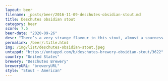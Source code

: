 ```yaml
---
layout: beer
filename: _posts/beer/2016-11-09-deschutes-obsidian-stout.md
title: Deschutes obsidian stout
category: beer
score: 7.5
beer-date: "2020-09-26"
desc: "There’s a very strange flavour in this stout, almost a sourness but not quite. Perhaps it’s a bunch of mild flavours mixed in together"
permalink: /beer/:title.html
img: /img/list/deschutes-obsidian-stout.jpeg
untappd: "https://untappd.com/b/deschutes-brewery-obsidian-stout/3622"
country: "United States"
brewery: "Deschutes Brewery"
breweryURL: "breweryURL"
style: "Stout - American"
---
```


